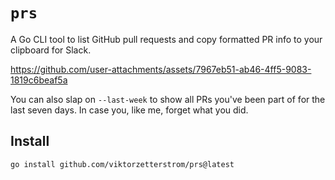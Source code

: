 # `prs`

A Go CLI tool to list GitHub pull requests and copy formatted PR info to your clipboard for Slack.

https://github.com/user-attachments/assets/7967eb51-ab46-4ff5-9083-1819c6beaf5a

You can also slap on `--last-week` to show all PRs you've been part of for the last seven days. In case you, like me, forget what you did.


## Install
```bash
go install github.com/viktorzetterstrom/prs@latest
```
